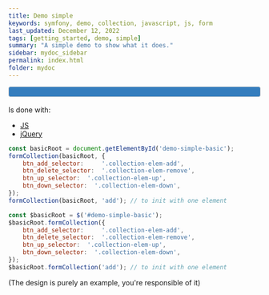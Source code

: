 ```yaml
---
title: Demo simple
keywords: symfony, demo, collection, javascript, js, form
last_updated: December 12, 2022
tags: [getting_started, demo, simple]
summary: "A simple demo to show what it does."
sidebar: mydoc_sidebar
permalink: index.html
folder: mydoc
---
```


<style>
	.buttons {
		display: inline-block;
		padding: 3px;
	}

	#demo-simple-basic {
		background-color: #347DBE;
	}

	#demo-simple-basic, .collection-elem {
		padding: 9.5px;
		border: 1px solid #ccc;
    	border-radius: 4px;
	}

	.collection-elem {
		margin-top: 10px;
		background-color: white;
	}
</style>
<!-- <div class="collection-elem">
        <div>This is a collection element
        <div class="buttons">
            <button class="collection-elem-add btn btn-primary">+</button>
            <button class="collection-elem-remove btn btn-primary">-</button>
            <button class="collection-elem-up btn btn-primary">up</button>
            <button class="collection-elem-down btn btn-primary">down</button>
        </div></div>
        <input class="form-control" placeholder="An input" type="text" id="form_collection___name___myinput" name="form[collection][__name__][myinput]">
    </div> -->
<div id="demo-simple-basic" data-prototype="&lt;div class=&quot;collection-elem&quot;&gt;
        &lt;div&gt;This is a collection element
        &lt;div class=&quot;buttons&quot;&gt;
            &lt;button class=&quot;collection-elem-add btn btn-primary&quot;&gt;+&lt;/button&gt;
            &lt;button class=&quot;collection-elem-remove btn btn-primary&quot;&gt;-&lt;/button&gt;
            &lt;button class=&quot;collection-elem-up btn btn-primary&quot;&gt;up&lt;/button&gt;
            &lt;button class=&quot;collection-elem-down btn btn-primary&quot;&gt;down&lt;/button&gt;
        &lt;/div&gt;&lt;/div&gt;
        &lt;input class=&quot;form-control&quot; placeholder=&quot;An input&quot; type=&quot;text&quot; id=&quot;form_collection___name___myinput&quot; name=&quot;form[collection][__name__][myinput]&quot;&gt;
    &lt;/div&gt;"></div>

<br/>
Is done with:
<div>
<ul class="nav nav-tabs" role="tablist">
<li role="presentation" class="active"><a href="#demo-triple-1-js" aria-controls="demo-triple-1-js" role="tab" data-toggle="tab">JS</a></li>
<li role="presentation"><a href="#demo-triple-1-jquery" aria-controls="demo-triple-1-jquery" role="tab" data-toggle="tab">jQuery</a></li>
</ul>
  <div class="tab-content">
    <div role="tabpanel" class="tab-pane active" id="demo-triple-1-js" markdown='1'>

```js
const basicRoot = document.getElementById('demo-simple-basic');
formCollection(basicRoot, {
	btn_add_selector:     '.collection-elem-add',
	btn_delete_selector:  '.collection-elem-remove',
	btn_up_selector:  '.collection-elem-up',
	btn_down_selector:  '.collection-elem-down',
});
formCollection(basicRoot, 'add'); // to init with one element
```
</div>
    <div role="tabpanel" class="tab-pane" id="demo-triple-1-jquery" markdown='1'>

```js
const $basicRoot = $('#demo-simple-basic');
$basicRoot.formCollection({
	btn_add_selector:     '.collection-elem-add',
	btn_delete_selector:  '.collection-elem-remove',
	btn_up_selector:  '.collection-elem-up',
	btn_down_selector:  '.collection-elem-down',
});
$basicRoot.formCollection('add'); // to init with one element
```

</div>
</div>
</div>

(The design is purely an example, you're responsible of it)
<script src="https://cdn.jsdelivr.net/npm/symfony-collection-js@4.3.1/dist/symfonyCollectionJs.min.js" integrity="sha256-96Lcx06vADOwwjV0CW7BlC92yedSb7898vE2ErDUj38=" crossorigin="anonymous"></script>
<script src="/js/mydoc_demo-simple.js"></script>